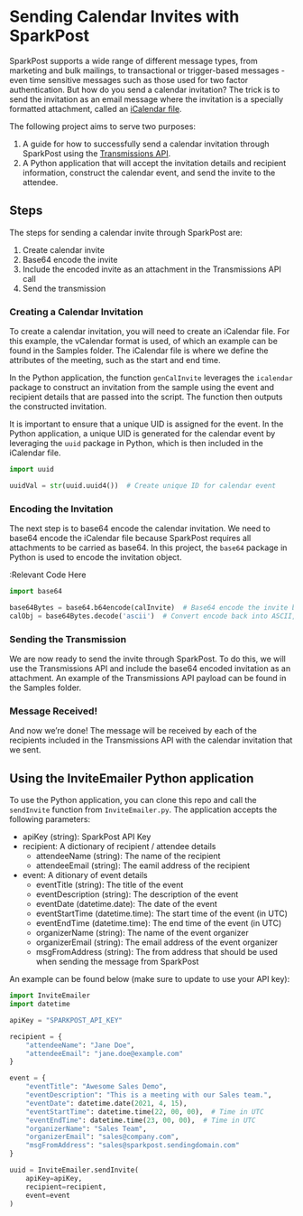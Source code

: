# Sending Calendar Invites with SparkPost

SparkPost supports a wide range of different message types, from marketing and bulk mailings, to transactional or trigger-based messages - even time sensitive messages such as those used for two factor authentication.  But how do you send a calendar invitation?  The trick is to send the invitation as an email message where the invitation is a specially formatted attachment, called an [iCalendar file](https://en.wikipedia.org/wiki/ICalendar).  

The following project aims to serve two purposes: 
1. A guide for how to successfully send a calendar invitation through SparkPost using the [Transmissions API](https://developers.sparkpost.com/api/transmissions/).
2. A Python application that will accept the invitation details and recipient information, construct the calendar event, and send the invite to the attendee.

## Steps
The steps for sending a calendar invite through SparkPost are:
1. Create calendar invite
2. Base64 encode the invite
3. Include the encoded invite as an attachment in the Transmissions API call
4. Send the transmission

### Creating a Calendar Invitation
To create a calendar invitation, you will need to create an iCalendar file.  For this example, the vCalendar format is used, of which an example can be found in the Samples folder.  The iCalendar file is where we define the attributes of the meeting, such as the start and end time. 

In the Python application, the function `genCalInvite` leverages the `icalendar` package to construct an invitation from the sample using the event and recipient details that are passed into the script.  The function then outputs the constructed invitation.

It is important to ensure that a unique UID is assigned for the event.  In the Python application, a unique UID is generated for the calendar event by leveraging the `uuid` package in Python, which is then included in the iCalendar file.

```Python
import uuid

uuidVal = str(uuid.uuid4())  # Create unique ID for calendar event
```


### Encoding the Invitation
The next step is to base64 encode the calendar invitation.  We need to base64 encode the iCalendar file because SparkPost requires all attachments to be carried as base64.  In this project, the `base64` package in Python is used to encode the invitation object.

:Relevant Code Here
```Python
import base64

base64Bytes = base64.b64encode(calInvite)  # Base64 encode the invite bytes
calObj = base64Bytes.decode('ascii')  # Convert encode back into ASCII, store as calendar object
```


### Sending the Transmission
We are now ready to send the invite through SparkPost.  To do this, we will use the Transmissions API and include the base64 encoded invitation as an attachment.  An example of the Transmissions API payload can be found in the Samples folder.


### Message Received!
And now we’re done!  The message will be received by each of the recipients included in the Transmissions API with the calendar invitation that we sent.



## Using the InviteEmailer Python application

To use the Python application, you can clone this repo and call the `sendInvite` function from `InviteEmailer.py`.  The application accepts the following parameters:

* apiKey (string):  SparkPost API Key
* recipient:  A dictionary of recipient / attendee details
  * attendeeName (string):  The name of the recipient
  * attendeeEmail (string):  The eamil address of the recipient
* event:  A ditionary of event details
  * eventTitle (string):  The title of the event
  * eventDescription (string):  The description of the event
  * eventDate (datetime.date):  The date of the event
  * eventStartTime (datetime.time):  The start time of the event (in UTC)
  * eventEndTime (datetime.time):  The end time of the event (in UTC)
  * organizerName (string):  The name of the event organizer
  * organizerEmail (string):  The email address of the event organizer
  * msgFromAddress (string):  The from address that should be used when sending the message from SparkPost


An example can be found below (make sure to update to use your API key):


```Python
import InviteEmailer
import datetime

apiKey = "SPARKPOST_API_KEY"

recipient = {
    "attendeeName": "Jane Doe",
    "attendeeEmail": "jane.doe@example.com"
}

event = {
    "eventTitle": "Awesome Sales Demo",
    "eventDescription": "This is a meeting with our Sales team.",
    "eventDate": datetime.date(2021, 4, 15),
    "eventStartTime": datetime.time(22, 00, 00),  # Time in UTC
    "eventEndTime": datetime.time(23, 00, 00),  # Time in UTC
    "organizerName": "Sales Team",
    "organizerEmail": "sales@company.com",
    "msgFromAddress": "sales@sparkpost.sendingdomain.com"
}

uuid = InviteEmailer.sendInvite(
    apiKey=apiKey,
    recipient=recipient,
    event=event
)
```

